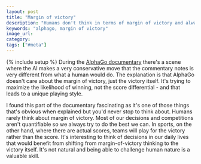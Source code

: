 ```yaml
---
layout: post
title: "Margin of victory"
description: "Humans don't think in terms of margin of victory and always try to maximize. When is it useful to think about victory as the only goal?"
keywords: "alphago, margin of victory"
image_url:
category:
tags: ["#meta"]
---
```

{% include setup %}
During the [AlphaGo documentary](https://www.youtube.com/watch?v=WXuK6gekU1Y) there's a scene where the AI makes a very conservative move that the commentary notes is very different from what a human would do. The explanation is that AlphaGo doesn't care about the margin of victory, just the victory itself. It's trying to maximize the likelihood of winning, not the score differential - and that leads to a unique playing style.

I found this part of the documentary fascinating as it's one of those things that's obvious when explained but you'd never stop to think about. Humans rarely think about margin of victory. Most of our decisions and competitions aren't quantifiable so we always try to do the best we can. In sports, on the other hand, where there are actual scores, teams will play for the victory rather than the score. It's interesting to think of decisions in our daily lives that would benefit from shifting from margin-of-victory thinking to the victory itself. It's not natural and being able to challenge human nature is a valuable skill.
